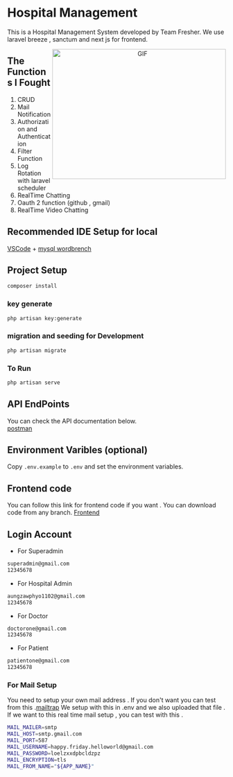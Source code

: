# Hospital Management

This is a Hospital Management System developed by Team Fresher. We use laravel breeze , sanctum and next js for frontend.

<a target="_blank" align="center">
  <img align="right" top="500" height="300" width="400" alt="GIF" src="https://media.giphy.com/media/SWoSkN6DxTszqIKEqv/giphy.gif">
</a>


## The Functions I Fought
1. CRUD
2. Mail Notification
3. Authorization and Authentication
4. Filter Function
5. Log Rotation with laravel scheduler
6. RealTime Chatting
7. Oauth 2 function (github , gmail)
8. RealTime Video Chatting

## Recommended IDE Setup for local

[VSCode](https://code.visualstudio.com/) + [mysql wordbrench](https://www.mysql.com/products/workbench/) 

## Project Setup

```sh
composer install
```

### key generate
```sh
php artisan key:generate
```

### migration and seeding for Development

```sh
php artisan migrate
```

### To Run 

```sh
php artisan serve
```

## API EndPoints
You can check the  API documentation below.  
 [postman](https://lively-crater-677764.postman.co/workspace/LMA~4936dc03-b87a-4b87-b653-22a314bdd5c9/collection/7575557-b858b49a-b84f-4962-bd4c-45106d4f660a?action=share&creator=7575557&active-environment=7575557-5ae7ec5d-7d37-453b-bf23-6ad16d03e69f) 

## Environment Varibles (optional)

Copy `.env.example` to `.env` and set the environment variables.

## Frontend code 

You can follow this link for frontend code if you want . You can download code from any branch.
[Frontend](https://github.com/SpringArts/HospitalManagement-fe)

## Login Account

- For Superadmin
```sh
superadmin@gmail.com
12345678
```

- For Hospital Admin
```sh
aungzawphyo1102@gmail.com
12345678
```

- For Doctor
```sh
doctorone@gmail.com
12345678
```

- For Patient
```sh
patientone@gmail.com
12345678
```

### For Mail Setup 

 You need to setup your own mail address . If you don't want you can test from this .[mailtrap](https://mailtrap.io/)
We setup with this in .env and we also uploaded that file . If we want to this real time mail setup , you can test with this .
```sh
MAIL_MAILER=smtp
MAIL_HOST=smtp.gmail.com
MAIL_PORT=587
MAIL_USERNAME=happy.friday.helloworld@gmail.com
MAIL_PASSWORD=loelzxxdpbcldzpz
MAIL_ENCRYPTION=tls
MAIL_FROM_NAME="${APP_NAME}"
```
